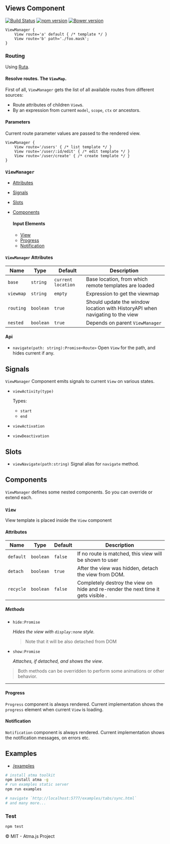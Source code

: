## Views Component
[![Build Status](https://travis-ci.org/atmajs/compo-views.png?branch=master)](https://travis-ci.org/atmajs/compo-views)
[![npm version](https://badge.fury.io/js/compo-views.svg)](https://badge.fury.io/js/compo-views)
[![Bower version](https://badge.fury.io/bo/compo-views.svg)](http://badge.fury.io/bo/compo-views)



```mask
ViewManager {
	View route='a' default { /* template */ }
	View route='b' path='./foo.mask';
}
```

### Routing

Using [Ruta](https://github.com/atmajs/ruta).

#### Resolve routes. The `ViewMap`.

First of all, `ViewManager` gets the list of all available routes from different sources:

- Route attributes of children `View`s.
- By an expression from current `model`, `scope`, `ctx` or ancestors.

#### Parameters

Current route parameter values are passed to the rendered view.

```mask
ViewManager {
	View route='/users' { /* list template */ }
	View route='/user/:id/edit' { /* edit template */ }
	View route='/user/create' { /* create template */ }
}
```

### `ViewManager`

- [Attributes](#viewmanager-attributes)
- [Signals](#viewmanager-signals)
- [Slots](#viewmanager-slots)
- [Components](#viewmanager-components)

	#### Input Elements
	- [View](#view)
	- [Progress](#progress)
	- [Notification](#notification)

#### `ViewManager` Attributes

| Name | Type | Default | Description |
|------|------|---------|-------------|
|`base`   |`string`  |`current location`| Base location, from which remote templates are loaded |
|`viewmap`|`string`  |`empty`           | Expression to get the viewmap |
|`routing`|`boolean` |`true`            | Should update the window location with HistoryAPI when navigating to the view |
|`nested` |`boolean` |`true`            | Depends on parent `ViewManager` |

#### Api

- `navigate(path: string):Promise<Route>` Open `View` for the path, and hides current if any.

## Signals

`ViewManager` Component emits signals to current `View` on various states.

- `viewActivity(type)`

	Types:

	- `start`
	- `end`

- `viewActivation`
- `viewDeactivation`

## Slots

- `viewNavigate(path:string)` Signal alias for `navigate` method.


## Components

`ViewManager` defines some nested components. So you can override or extend each.

### `View`

View template is placed inside the `View` component

#### Attributes

| Name | Type | Default | Description |
|------|------|---------|-------------|
|`default` |`boolean`  |`false` | If no route is matched, this view will be shown to user |
|`detach`  |`boolean`  |`true`  | After the view was hidden, detach the view from DOM.  |
|`recycle` |`boolean`  |`false` | Completely destroy the view on hide and re-render the next time it gets visible .  |

##### Methods

- `hide:Promise`

	_Hides the view with `display:none` style._
	> Note that it will be also detached from DOM

- `show:Promise`

	_Attaches, if detached, and shows the view_.

> Both methods can be overridden to perform some animations or other behavior.

***

#### Progress

`Progress` component is always rendered. Current implementation shows the `progress` element when current `View` is loading.

#### Notification

`Notification` component is always rendered. Current implementation shows the notification messages, on errors etc.



## Examples

- [/examples](/examples)

```bash
# install atma toolkit
npm install atma -g
# run examples static server
npm run examples

# navigate `http://localhost:5777/examples/tabs/sync.html`
# and many more...
```

### Test
```bash
npm test
```

:copyright: MIT - Atma.js Project